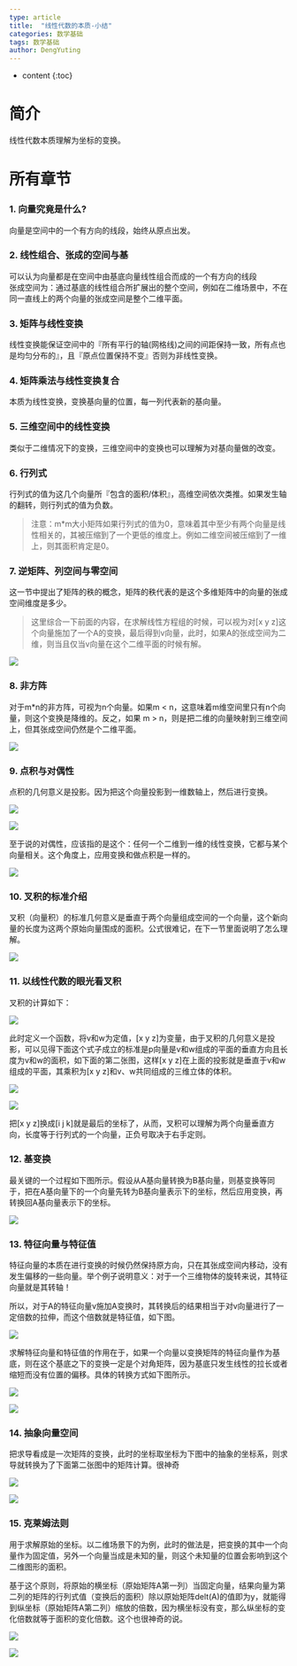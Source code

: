 ```yaml
---
type: article
title:  "线性代数的本质-小结"
categories: 数学基础
tags: 数学基础
author: DengYuting
---
```

* content
{:toc}

# 简介  
线性代数本质理解为坐标的变换。

<!--more-->



# 所有章节   

### 1. 向量究竟是什么?   
   向量是空间中的一个有方向的线段，始终从原点出发。

### 2. 线性组合、张成的空间与基  
   可以认为向量都是在空间中由基底向量线性组合而成的一个有方向的线段  
   张成空间为：通过基底的线性组合所扩展出的整个空间，例如在二维场景中，不在同一直线上的两个向量的张成空间是整个二维平面。

### 3. 矩阵与线性变换  
   线性变换能保证空间中的『所有平行的轴(网格线)之间的间距保持一致，所有点也是均匀分布的』，且『原点位置保持不变』否则为非线性变换。  

### 4. 矩阵乘法与线性变换复合  
   本质为线性变换，变换基向量的位置，每一列代表新的基向量。  

### 5. 三维空间中的线性变换  
   类似于二维情况下的变换，三维空间中的变换也可以理解为对基向量做的改变。  
   
### 6. 行列式  
   行列式的值为这几个向量所『包含的面积/体积』，高维空间依次类推。如果发生轴的翻转，则行列式的值为负数。  
   > 注意：m*m大小矩阵如果行列式的值为0，意味着其中至少有两个向量是线性相关的，其被压缩到了一个更低的维度上。例如二维空间被压缩到了一维上，则其面积肯定是0。  

### 7. 逆矩阵、列空间与零空间  
   这一节中提出了矩阵的秩的概念，矩阵的秩代表的是这个多维矩阵中的向量的张成空间维度是多少。
   > 这里综合一下前面的内容，在求解线性方程组的时候，可以视为对[x y z]这个向量施加了一个A的变换，最后得到v向量，此时，如果A的张成空间为二维，则当且仅当v向量在这个二维平面的时候有解。

   ![](https://raw.githubusercontent.com/acall-deng/acall-deng.github.io/master/_posts/_img/2019-11-16-linear-algebra/1.png)

### 8. 非方阵  

   对于m*n的非方阵，可视为n个向量。如果m < n，这意味着m维空间里只有n个向量，则这个变换是降维的。反之，如果 m > n，则是把二维的向量映射到三维空间上，但其张成空间仍然是个二维平面。  

   ![](https://raw.githubusercontent.com/acall-deng/acall-deng.github.io/master/_posts/_img/2019-11-16-linear-algebra/2.png)

### 9. 点积与对偶性  

点积的几何意义是投影。因为把这个向量投影到一维数轴上，然后进行变换。    

![](https://raw.githubusercontent.com/acall-deng/acall-deng.github.io/master/_posts/_img/2019-11-16-linear-algebra/3.png)    

![](https://raw.githubusercontent.com/acall-deng/acall-deng.github.io/master/_posts/_img/2019-11-16-linear-algebra/4.png)    

至于说的对偶性，应该指的是这个：任何一个二维到一维的线性变换，它都与某个向量相关。这个角度上，应用变换和做点积是一样的。     

![](https://raw.githubusercontent.com/acall-deng/acall-deng.github.io/master/_posts/_img/2019-11-16-linear-algebra/5.png)    

### 10. 叉积的标准介绍    

叉积（向量积）的标准几何意义是垂直于两个向量组成空间的一个向量，这个新向量的长度为这两个原始向量围成的面积。公式很难记，在下一节里面说明了怎么理解。   

![](https://raw.githubusercontent.com/acall-deng/acall-deng.github.io/master/_posts/_img/2019-11-16-linear-algebra/6.png)   

### 11. 以线性代数的眼光看叉积  

叉积的计算如下：    

![](https://raw.githubusercontent.com/acall-deng/acall-deng.github.io/master/_posts/_img/2019-11-16-linear-algebra/7.png)  

此时定义一个函数，将v和w为定值，[x y z]为变量，由于叉积的几何意义是投影，可以见得下面这个式子成立的标准是p向量是v和w组成的平面的垂直方向且长度为v和w的面积，如下面的第二张图，这样[x y z]在上面的投影就是垂直于v和w组成的平面，其乘积为[x y z]和v、w共同组成的三维立体的体积。  

![](https://raw.githubusercontent.com/acall-deng/acall-deng.github.io/master/_posts/_img/2019-11-16-linear-algebra/8.png)  

![](https://raw.githubusercontent.com/acall-deng/acall-deng.github.io/master/_posts/_img/2019-11-16-linear-algebra/9.png)  

把[x y z]换成[i j k]就是最后的坐标了，从而，叉积可以理解为两个向量垂直方向，长度等于行列式的一个向量，正负号取决于右手定则。

### 12. 基变换  

最关键的一个过程如下图所示。假设从A基向量转换为B基向量，则基变换等同于，把在A基向量下的一个向量先转为B基向量表示下的坐标，然后应用变换，再转换回A基向量表示下的坐标。  

![](https://raw.githubusercontent.com/acall-deng/acall-deng.github.io/master/_posts/_img/2019-11-16-linear-algebra/10.png)  

### 13. 特征向量与特征值  

特征向量的本质在进行变换的时候仍然保持原方向，只在其张成空间内移动，没有发生偏移的一些向量。举个例子说明意义：对于一个三维物体的旋转来说，其特征向量就是其转轴！  

所以，对于A的特征向量v施加A变换时，其转换后的结果相当于对v向量进行了一定倍数的拉伸，而这个倍数就是特征值，如下图。  

![](https://raw.githubusercontent.com/acall-deng/acall-deng.github.io/master/_posts/_img/2019-11-16-linear-algebra/11.png)  

求解特征向量和特征值的作用在于，如果一个向量以变换矩阵的特征向量作为基底，则在这个基底之下的变换一定是个对角矩阵，因为基底只发生线性的拉长或者缩短而没有位置的偏移。具体的转换方式如下图所示。  

![](https://raw.githubusercontent.com/acall-deng/acall-deng.github.io/master/_posts/_img/2019-11-16-linear-algebra/12.png)  

![](https://raw.githubusercontent.com/acall-deng/acall-deng.github.io/master/_posts/_img/2019-11-16-linear-algebra/13.png)  


### 14. 抽象向量空间  

把求导看成是一次矩阵的变换，此时的坐标取坐标为下图中的抽象的坐标系，则求导就转换为了下面第二张图中的矩阵计算。很神奇  

![](https://raw.githubusercontent.com/acall-deng/acall-deng.github.io/master/_posts/_img/2019-11-16-linear-algebra/14.png)  

![](https://raw.githubusercontent.com/acall-deng/acall-deng.github.io/master/_posts/_img/2019-11-16-linear-algebra/15.png)  

### 15. 克莱姆法则  
    
用于求解原始的坐标。以二维场景下的为例，此时的做法是，把变换的其中一个向量作为固定值，另外一个向量当成是未知的量，则这个未知量的位置会影响到这个二维图形的面积。  
      
基于这个原则，将原始的横坐标（原始矩阵A第一列）当固定向量，结果向量为第二列的矩阵的行列式值（变换后的面积）除以原始矩阵delt(A)的值即为y，就能得到纵坐标（原始矩阵A第二列）缩放的倍数，因为横坐标没有变，那么纵坐标的变化倍数就等于面积的变化倍数。这个也很神奇的说。  

![](https://raw.githubusercontent.com/acall-deng/acall-deng.github.io/master/_posts/_img/2019-11-16-linear-algebra/16.png)  

![](https://raw.githubusercontent.com/acall-deng/acall-deng.github.io/master/_posts/_img/2019-11-16-linear-algebra/17.png)  